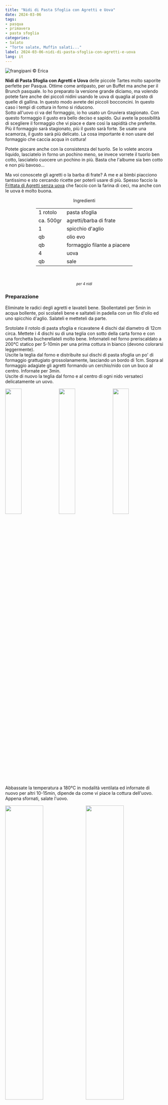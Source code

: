 ```yaml
---
title: "Nidi di Pasta Sfoglia con Agretti e Uova"
date: 2024-03-06
tags: 
- pasqua
- primavera
- pasta sfoglia
categories:
- Salato
- "Torte salate, Muffin salati..."
label: 2024-03-06-nidi-di-pasta-sfoglia-con-agretti-e-uova
lang: it 
---
```

![](../2024-03-06-nidi-di-pasta-sfoglia-con-agretti-e-uova/header.jpeg "frangipani © Erica")

**Nidi di Pasta Sfoglia con Agretti e Uova** delle piccole Tartes molto saporite perfette per Pasqua. Ottime come antipasto, per un Buffet ma anche per il Brunch pasquale. Io ho preparato la versione grande diciamo, ma volendo potete fare anche dei piccoli nidini usando le uova di quaglia al posto di quelle di gallina. In questo modo avrete dei piccoli bocconcini. In questo caso i tempi di cottura in forno si riducono.
<br />
Sotto all'uovo ci va del formaggio, io ho usato un Gruviera stagionato. Con questo formaggio il gusto era bello deciso e sapido. Qui avete la possibilità di scegliere il formaggio che vi piace e dare così la sapidità che preferite. Più il formaggio sarà stagionato, più il gusto sarà forte. Se usate una scamorza, il gusto sarà più delicato. La cosa importante è non usare del formaggio che caccia acqua in cottura!

Potete giocare anche con la consistenza del tuorlo. Se lo volete ancora liquido, lasciatelo in forno un pochino meno, se invece vorrete il tuorlo ben cotto, lasciatelo cuocere un pochino in più. Basta che l'albume sia ben cotto e non più bavoso...

Ma voi conoscete gli agretti o la barba di frate? A me e ai bimbi piacciono tantissimo e sto cercando ricette per poterli usare di più. Spesso faccio la <a href="/2017-04-11-frittata-di-agretti-senza-uova/">Frittata di Agretti senza uova</a> che faccio con la farina di ceci, ma anche con le uova è molto buona.

<div id="wrapper" style="text-align: center">
  <div id="yourdiv" style="display: inline-block;">
    <div class="ingredients" itemscope itemtype="http://schema.org/Recipe">
      <span itemprop="name" style="display:none;">Nidi di Pasta Sfoglia con Agretti e Uova</span>
      <span itemprop="recipeCategory" style="display:none;">Salato</span>
      <img itemprop="image" style="display:none;" class="ignore-gallery-item" src="../2024-03-06-nidi-di-pasta-sfoglia-con-agretti-e-uova/header.jpeg"/>
      <span itemprop="author" style="display:none;">Erica Raiano</span>
      <span itemprop="description" style="display:none;">Nidi di Pasta Sfoglia con Agretti e Uova, delle piccole Tartes molto saporite perfette per Pasqua.</span>
      <div class="ingredients-title">Ingredienti</div>
      <table>
        <tbody>
          <tr itemprop="recipeIngredient">
            <td>1 rotolo</td>
            <td>pasta sfoglia</td>
          </tr>
          <tr itemprop="recipeIngredient">
            <td>ca. 500gr</td>
            <td>agretti/barba di frate</td>
          </tr> 
          <tr itemprop="recipeIngredient">
            <td>1</td>
            <td>spicchio d'aglio</td>
          </tr>  
          <tr itemprop="recipeIngredient">
            <td>qb</td>
            <td>olio evo</td>
          </tr>
          <tr itemprop="recipeIngredient">
            <td>qb</td>
            <td>formaggio filante a piacere</td>
          </tr>
          <tr itemprop="recipeIngredient">
            <td>4</td>
            <td>uova</td>
          </tr>
          <tr itemprop="recipeIngredient">
            <td>qb</td>
            <td>sale</td>
          </tr>
        </tbody>
      </table>
      <br></br>
      <i class="pull-right" style="font-size: 80%;" itemprop="recipeYield">per 4 nidi</i>
    </div>
  </div>
</div>


<h3>
  <font color="grey">
    <i class="fa-solid fa-gears"></i>
  </font> Preparazione
</h3>

Eliminate le radici degli agretti e lavateli bene. Sbollentateli per 5min in acqua bollente, poi scolateli bene e saltateli in padella con un filo d'olio ed uno spicchio d'aglio. Salateli e metteteli da parte.

Srotolate il rotolo di pasta sfoglia e ricavatene 4 dischi dal diametro di 12cm circa. Mettete i 4 dischi su di una teglia con sotto della carta forno e con una forchetta bucherellateli molto bene. Infornateli nel forno preriscaldato a 200°C statico per 5-10min per una prima cottura in bianco (devono colorarsi leggermente).
<br />
Uscite la teglia dal forno e distribuite sui dischi di pasta sfoglia un po' di formaggio grattugiato grossolanamente, lasciando un bordo di 1cm. Sopra al formaggio adagiate gli agretti formando un cerchio/nido con un buco al centro. Infornate per 3min.
<br />
Uscite di nuovo la teglia dal forno e al centro di ogni nido versateci delicatamente un uovo. 
<p>
  <div style="width: 100%; margin-bottom: 0">
    <img style="float: left; width: 32%; margin-right: 1%;" src="../2024-03-06-nidi-di-pasta-sfoglia-con-agretti-e-uova/sfoglia.jpeg" alt="" title="frangipani © Erica" />
    <img style="float: left; width: 32%; margin-right: 1%; margin-left: 1%;" src="../2024-03-06-nidi-di-pasta-sfoglia-con-agretti-e-uova/agretti.jpeg" alt="" title="frangipani © Erica" />
    <img style="float: left; width: 32%; margin-left: 1%;" src="../2024-03-06-nidi-di-pasta-sfoglia-con-agretti-e-uova/uovo.jpeg" alt="" title="frangipani © Erica" />
    <div style="clear: both"></div>
  </div>
</p>

Abbassate la temperatura a 180°C in modalità ventilata ed infornate di nuovo per altri 10-15min, dipende da come vi piace la cottura dell'uovo. Appena sfornati, salate l'uovo.
<p>
  <div style="width: 100%; margin-bottom: 0">
    <img style="float: left; width: 49%; margin-right: 1%" src="../2024-03-06-nidi-di-pasta-sfoglia-con-agretti-e-uova/risultato1.jpeg" alt="" title="frangipani © Erica" />
    <img style="float: left; width: 49%; margin-left: 1%" src="../2024-03-06-nidi-di-pasta-sfoglia-con-agretti-e-uova/risultato2.jpeg" alt="" title="frangipani © Erica" />
    <div style="clear: both;"></div>
  </div>
</p>

<p>
  <div style="width: 100%; margin-bottom: 0">
    <img style="float: left; width: 49%; margin-right: 1%" src="../2024-03-06-nidi-di-pasta-sfoglia-con-agretti-e-uova/risultato3.jpeg" alt="" title="frangipani © Erica" />
    <img style="float: left; width: 49%; margin-left: 1%" src="../2024-03-06-nidi-di-pasta-sfoglia-con-agretti-e-uova/risultato4.jpeg" alt="" title="frangipani © Erica" />
    <div style="clear: both;"></div>
  </div>
</p>

<p>
  <div style="width: 100%; margin-bottom: 0">
    <img style="float: left; width: 49%; margin-right: 1%" src="../2024-03-06-nidi-di-pasta-sfoglia-con-agretti-e-uova/risultato5.jpeg" alt="" title="frangipani © Erica" />
    <img style="float: left; width: 49%; margin-left: 1%" src="../2024-03-06-nidi-di-pasta-sfoglia-con-agretti-e-uova/risultato6.jpeg" alt="" title="frangipani © Erica" />
    <div style="clear: both;"></div>
  </div>
</p>

<h4>Buon appetito
  <font color="red">
    <i class="fa-regular fa-face-smile"></i>
  </font>
</h4>